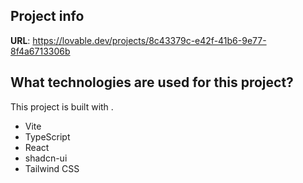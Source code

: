 ## Project info

**URL**: https://lovable.dev/projects/8c43379c-e42f-41b6-9e77-8f4a6713306b
## What technologies are used for this project?

This project is built with .

- Vite
- TypeScript
- React
- shadcn-ui
- Tailwind CSS
